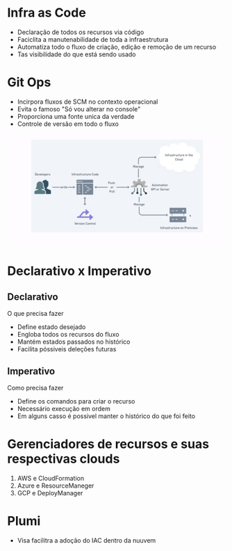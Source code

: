 # Infra as Code 

- Declaração de todos os recursos via código  
- Faciclita a manutenabilidade de toda a infraestrutura 
- Automatiza todo o fluxo de criação, edição e remoção de um recurso
- Tas visibilidade do que está sendo usado 

# Git Ops

- Incirpora fluxos de SCM no contexto operacional 
- Evita o famoso "Só vou alterar no console"
- Proporciona uma fonte unica da verdade 
- Controle de versão em todo o fluxo 

![alt text](image.png)

# Declarativo x Imperativo

## Declarativo 
O que precisa fazer
- Define estado desejado 
- Engloba todos os recursos do fluxo
- Mantém estados passados no histórico
- Facilita póssiveis deleções futuras

## Imperativo
Como precisa fazer
- Define os comandos para criar o recurso
- Necessário execução em ordem 
- Em alguns casso é possivel manter o histórico do que foi feito 

# Gerenciadores de recursos e suas respectivas clouds 
1. AWS e CloudFormation
2. Azure e ResourceManeger
3. GCP e DeployManager

# Plumi 
- Visa facilitra a adoção do IAC dentro da nuuvem 

